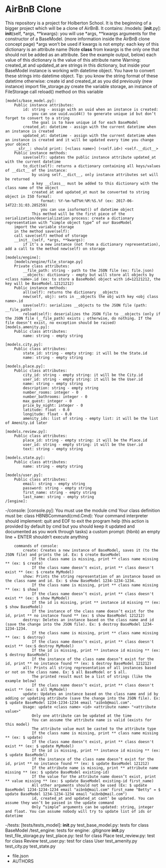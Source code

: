 # AirBnB Clone
This repository is a project for Holberton School. It is the beginning of a bigger project which will be a clone of AirBnB. It contains:
/models:
	[__init__.py]:
		__init__(self, *args, **kwargs):
			you will use *args, **kwargs arguments for the constructor of a BaseModel. (more information inside the AirBnB clone concept page)
			*args won’t be used
			if kwargs is not empty:
				each key of this dictionary is an attribute name (Note __class__ from kwargs is the only one that should not be added as an attribute. See the example output, below)
				each value of this dictionary is the value of this attribute name
				Warning: created_at and updated_at are strings in this dictionary, but inside your BaseModel instance is working with datetime object. You have to convert these strings into datetime object. Tip: you know the string format of these datetime
			otherwise:
				create id and created_at as you did previously (new instance)
		import file_storage.py
		create the variable storage, an instance of FileStorage
		call reload() method on this variable

	[models/base_model.py]:
		Public instance attributes:
			id: string - assign with an uuid when an instance is created:
				you can use uuid.uuid4() to generate unique id but don’t forget to convert to a string
				the goal is to have unique id for each BaseModel
			created_at: datetime - assign with the current datetime when an instance is created
			updated_at: datetime - assign with the current datetime when an instance is created and it will be updated every time you change your object
		__str__: should print: [<class name>] (<self.id>) <self.__dict__>
		Public instance methods:
			save(self): updates the public instance attribute updated_at with the current datetime
			to_dict(self): returns a dictionary containing all keys/values of __dict__ of the instance:
				by using self.__dict__, only instance attributes set will be returned
				a key __class__ must be added to this dictionary with the class name of the object
				created_at and updated_at must be converted to string object in ISO format:
					format: %Y-%m-%dT%H:%M:%S.%f (ex: 2017-06-14T22:31:03.285259)
					you can use isoformat() of datetime object
				This method will be the first piece of the serialization/deserialization process: create a dictionary representation with “simple object type” of our BaseModel
		import the variable storage
		in the method save(self):
		call save(self) method of storage
		__init__(self, *args, **kwargs):
			if it’s a new instance (not from a dictionary representation), add a call to the method new(self) on storage

	[models/engine]:
		[models/engine/file_storage.py]
		Private class attributes:
			__file_path: string - path to the JSON file (ex: file.json)
			__objects: dictionary - empty but will store all objects by <class name>.id (ex: to store a BaseModel object with id=12121212, the key will be BaseModel.12121212)
		Public instance methods:
			all(self): returns the dictionary __objects
			new(self, obj): sets in __objects the obj with key <obj class name>.id
			save(self): serializes __objects to the JSON file (path: __file_path)
			reload(self): deserializes the JSON file to __objects (only if the JSON file (__file_path) exists ; otherwise, do nothing. If the file doesn’t exist, no exception should be raised)
	[models.amenity.py]:
		Public class attributes:
			name: string - empty string

	[models.city.py]:
		Public class attributes:
			state_id: string - empty string: it will be the State.id
			name: string - empty string

	[models.place.py]:
		Public class attributes:
			city_id: string - empty string: it will be the City.id
			user_id: string - empty string: it will be the User.id
			name: string - empty string
			description: string - empty string
			number_rooms: integer - 0
			number_bathrooms: integer - 0
			max_guest: integer - 0
			price_by_night: integer - 0
			latitude: float - 0.0
			longitude: float - 0.0
			amenity_ids: list of string - empty list: it will be the list of Amenity.id later

	[models.review.py]:
		Public class attributes:
			place_id: string - empty string: it will be the Place.id
			user_id: string - empty string: it will be the User.id
			text: string - empty string

	[models.state.py]:
		Public class attributes:
			name: string - empty string

	[models/user.py]:
		Public class attributes:
			email: string - empty string
			password: string - empty string
			first_name: string - empty string
			last_name: string - empty string
	/[engine]:
-/console:
	[console.py]:
		You must use the module cmd
		Your class definition must be: class HBNBCommand(cmd.Cmd):
		Your command interpreter should implement:
			quit and EOF to exit the program
			help (this action is provided by default by cmd but you should keep it updated and documented as you work through tasks)
			a custom prompt: (hbnb)
			an empty line + ENTER shouldn’t execute anything

		commands of console:
			create: Creates a new instance of BaseModel, saves it (to the JSON file) and prints the id. Ex: $ create BaseModel
				If the class name is missing, print ** class name missing ** (ex: $ create)
				If the class name doesn’t exist, print ** class doesn't exist ** (ex: $ create MyModel)
			show: Prints the string representation of an instance based on the class name and id. Ex: $ show BaseModel 1234-1234-1234.
				If the class name is missing, print ** class name missing ** (ex: $ show)
				If the class name doesn’t exist, print ** class doesn't exist ** (ex: $ show MyModel)
				If the id is missing, print ** instance id missing ** (ex: $ show BaseModel)
				If the instance of the class name doesn’t exist for the id, print ** no instance found ** (ex: $ show BaseModel 121212)
			destroy: Deletes an instance based on the class name and id (save the change into the JSON file). Ex: $ destroy BaseModel 1234-1234-1234.
				If the class name is missing, print ** class name missing ** (ex: $ destroy)
				If the class name doesn’t exist, print ** class doesn't exist ** (ex:$ destroy MyModel)
				If the id is missing, print ** instance id missing ** (ex: $ destroy BaseModel)
				If the instance of the class name doesn’t exist for the id, print ** no instance found ** (ex: $ destroy BaseModel 121212)
			all: Prints all string representation of all instances based or not on the class name. Ex: $ all BaseModel or $ all.
				The printed result must be a list of strings (like the example below)
				If the class name doesn’t exist, print ** class doesn't exist ** (ex: $ all MyModel)
			update: Updates an instance based on the class name and id by adding or updating attribute (save the change into the JSON file). Ex: $ update BaseModel 1234-1234-1234 email "aibnb@mail.com".
			Usage: update <class name> <id> <attribute name> "<attribute value>"
				Only one attribute can be updated at the time
				You can assume the attribute name is valid (exists for this model)
				The attribute value must be casted to the attribute type
				If the class name is missing, print ** class name missing ** (ex: $ update)
				If the class name doesn’t exist, print ** class doesn't exist ** (ex: $ update MyModel)
				If the id is missing, print ** instance id missing ** (ex: $ update BaseModel)
				If the instance of the class name doesn’t exist for the id, print ** no instance found ** (ex: $ update BaseModel 121212)
				If the attribute name is missing, print ** attribute name missing ** (ex: $ update BaseModel existing-id)
				If the value for the attribute name doesn’t exist, print ** value missing ** (ex: $ update BaseModel existing-id first_name)
				All other arguments should not be used (Ex: $ update BaseModel 1234-1234-1234 email "aibnb@mail.com" first_name "Betty" = $ update BaseModel 1234-1234-1234 email "aibnb@mail.com")
				id, created_at and updated_at cant’ be updated. You can assume they won’t be passed in the update command
				Only “simple” arguments can be updated: string, integer and float. You can assume nobody will try to update list of ids or datetime
-/tests:
	[tests/tests_model]:
		__init__.py
		test_base_model.py: tests for class BaseModel
		/test_engine: tests for engine:
			.gitignore
			__init__.py
			test_file_storage.py
		test_place.py: test for class Place
		test_review.py: test for class Review
		test_user.py: test for class User
		test_amenity.py
		test_city.py
		test_state.py
- file.json
- AUTHORS
